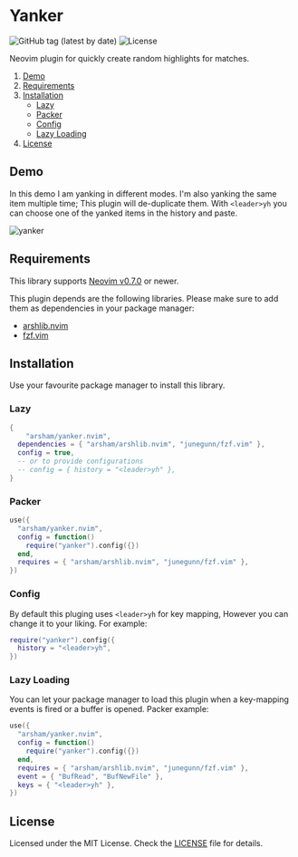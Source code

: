 # Yanker

![GitHub tag (latest by date)](https://img.shields.io/github/v/tag/arsham/yanker.nvim)
![License](https://img.shields.io/github/license/arsham/yanker.nvim)

Neovim plugin for quickly create random highlights for matches.

1. [Demo](#demo)
2. [Requirements](#requirements)
3. [Installation](#installation)
   - [Lazy](#lazy)
   - [Packer](#packer)
   - [Config](#config)
   - [Lazy Loading](#lazy-loading)
4. [License](#license)

## Demo

In this demo I am yanking in different modes. I'm also yanking the same item
multiple time; This plugin will de-duplicate them. With `<leader>yh` you can
choose one of the yanked items in the history and paste.

![yanker](https://user-images.githubusercontent.com/428611/148665300-6ecd1e48-e863-40d7-8c17-0cb3c9f7797d.gif)

## Requirements

This library supports [Neovim
v0.7.0](https://github.com/neovim/neovim/releases/tag/v0.7.0) or newer.

This plugin depends are the following libraries. Please make sure to add them
as dependencies in your package manager:

- [arshlib.nvim](https://github.com/arsham/arshlib.nvim)
- [fzf.vim](https://github.com/junegunn/fzf.vim)

## Installation

Use your favourite package manager to install this library.

### Lazy

```lua
{
	"arsham/yanker.nvim",
  dependencies = { "arsham/arshlib.nvim", "junegunn/fzf.vim" },
  config = true,
  -- or to provide configurations
  -- config = { history = "<leader>yh" },
}
```

### Packer

```lua
use({
  "arsham/yanker.nvim",
  config = function()
    require("yanker").config({})
  end,
  requires = { "arsham/arshlib.nvim", "junegunn/fzf.vim" },
})
```

### Config

By default this pluging uses `<leader>yh` for key mapping, However you can
change it to your liking. For example:

```lua
require("yanker").config({
  history = "<leader>yh",
})
```

### Lazy Loading

You can let your package manager to load this plugin when a key-mapping
events is fired or a buffer is opened. Packer example:

```lua
use({
  "arsham/yanker.nvim",
  config = function()
    require("yanker").config({})
  end,
  requires = { "arsham/arshlib.nvim", "junegunn/fzf.vim" },
  event = { "BufRead", "BufNewFile" },
  keys = { "<leader>yh" },
})
```

## License

Licensed under the MIT License. Check the [LICENSE](./LICENSE) file for details.

<!--
vim: foldlevel=1
-->

